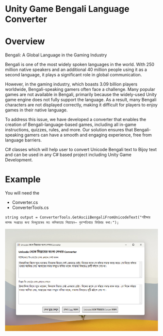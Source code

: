 Unity Game Bengali Language Converter
=====================================

# Overview


Bengali: A Global Language in the Gaming Industry

Bengali is one of the most widely spoken languages in the world. With 250 million native speakers and an additional 40 million people using it as a second language, it plays a significant role in global communication.

However, in the gaming industry, which boasts 3.09 billion players worldwide, Bengali-speaking gamers often face a challenge. Many popular games are not available in Bengali, primarily because the widely-used Unity game engine does not fully support the language. As a result, many Bengali characters are not displayed correctly, making it difficult for players to enjoy games in their native language.

To address this issue, we have developed a converter that enables the creation of Bengali-language-based games, including all in-game instructions, quizzes, rules, and more. Our solution ensures that Bengali-speaking gamers can have a smooth and engaging experience, free from language barriers.

C# classes which will help user to convert Unicode Bengali text to Bijoy text and can be used in any C# based project including Unity Game Development.

# Example
You will need the 
* Converter.cs
* ConverterTools.cs

``
  string output = ConverterTools.GetAsciiBengaliFromUnicodeText("পরীক্ষার কাগজ সংগ্রহের জন্য দিনদুয়েকের মত কলিকাতায় গিয়াছেন— বৃহস্পতিবারে ফিরিবার কথা।");
``

![Screenshot](https://github.com/banglapuzzl/Unity-Game-Bengali-Language-Converter/blob/main/screenshot.png?raw=true)
